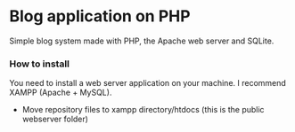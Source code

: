# Blog application on PHP
Simple blog system made with PHP, the Apache web server and SQLite.

### How to install
You need to install a web server application on your machine. I recommend XAMPP (Apache + MySQL).

- Move repository files to xampp directory/htdocs (this is the public webserver folder) 

